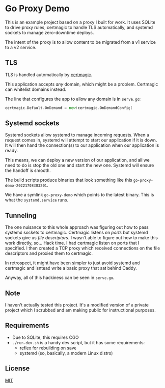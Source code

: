 # Go Proxy Demo

This is an example project based on a proxy I built for work. It uses SQLite to drive proxy rules, certmagic to handle TLS automatically, and systemd sockets to manage zero-downtime deploys.

The intent of the proxy is to allow content to be migrated from a v1 service to a v2 service.

## TLS

TLS is handled automatically by [certmagic](https://pkg.go.dev/github.com/caddyserver/certmagic).

This application accepts *any* domain, which might be a problem. Certmagic can whitelist domains instead.

The line that configures the app to allow any domain is in `serve.go`:

```go
certmagic.Default.OnDemand = new(certmagic.OnDemandConfig)
```

## Systemd sockets

Systemd sockets allow systemd to manage incoming requests. When a request comes in, systemd will attempt to start our application if it is down. It will then hand the connection(s) to our application when our application is ready.

This means, we can deploy a new version of our application, and all we need to do is stop the old one and start the new one. Systemd will ensure the handoff is smooth.

The build scripts produce binaries that look something like this `go-proxy-demo-20221708303201`.

We have a symlink `go-proxy-demo` which points to the latest binary. This is what the `systemd.service` runs.

## Tunneling

The one nuisance to this whole approach was figuring out how to pass systemd sockets to certmagic. Certmagic listens on *ports* but systemd sockets give us *file descriptors*. I wasn't able to figure out how to make this work directly, so... Hack time. I had certmagic listen on ports that I specified. I then created a TCP proxy which received connections on the file descriptors and proxied them to certmagic.

In retrospect, it might have been simpler to just avoid systemd and certmagic and isntead write a basic proxy that sat behind Caddy.

Anyway, all of this hackiness can be seen in `serve.go`.

## Note

I haven't actually tested this project. It's a modified version of a private project which I scrubbed and am making public for instructional purposes.

## Requirements

- Due to SQLite, this requires CGO
- `./run-dev.sh` is a handy dev script, but it has some requirements:
  - [reflex](https://github.com/cespare/reflex) for rebuilding on save
  - systemd (so, basically, a modern Linux distro)

## License

[MIT](https://mit-license.org/)

